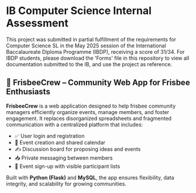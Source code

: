 # IB Computer Science Internal Assessment
This project was submitted in partial fulfillment of the requirements for Computer Science SL in the May 2025 session of the International Baccalaureate Diploma Programme (IBDP), receiving a score of 31/34. For IBDP students, please download the 'Forms' file in this repository to view all documentation submitted to the IB, and use the project as reference.

## 🥏 FrisbeeCrew – Community Web App for Frisbee Enthusiasts

**FrisbeeCrew** is a web application designed to help frisbee community managers efficiently organize events, manage members, and foster engagement. It replaces disorganized spreadsheets and fragmented communication with a centralized platform that includes:

* ✅ User login and registration
* 📅 Event creation and shared calendar
* ✍️ Discussion board for proposing ideas and events
* 📥 Private messaging between members
* 👥 Event sign-up with visible participant lists

Built with **Python (Flask)** and **MySQL**, the app ensures flexibility, data integrity, and scalability for growing communities.
